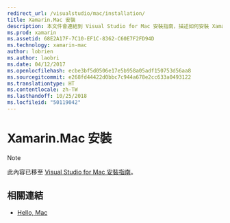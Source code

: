 ```yaml
---
redirect_url: /visualstudio/mac/installation/
title: Xamarin.Mac 安裝
description: 本文件會連結到 Visual Studio for Mac 安裝指南，描述如何安裝 Xamarin.Mac 以開發 macOS。
ms.prod: xamarin
ms.assetid: 68E2A17F-7C10-EF1C-8362-C60E7F2FD94D
ms.technology: xamarin-mac
author: lobrien
ms.author: laobri
ms.date: 04/12/2017
ms.openlocfilehash: ecbe3bf5d0506e17e5b958a05adf150753d56aa8
ms.sourcegitcommit: e268fd44422d0bbc7c944a678e2cc633a0493122
ms.translationtype: HT
ms.contentlocale: zh-TW
ms.lasthandoff: 10/25/2018
ms.locfileid: "50119042"
---
```

# <a name="xamarinmac-installation"></a>Xamarin.Mac 安裝

> [!NOTE]
> 此內容已移至 [Visual Studio for Mac 安裝指南](https://docs.microsoft.com/visualstudio/mac/installation)。

## <a name="related-links"></a>相關連結

- [Hello, Mac](~/mac/get-started/hello-mac.md)
